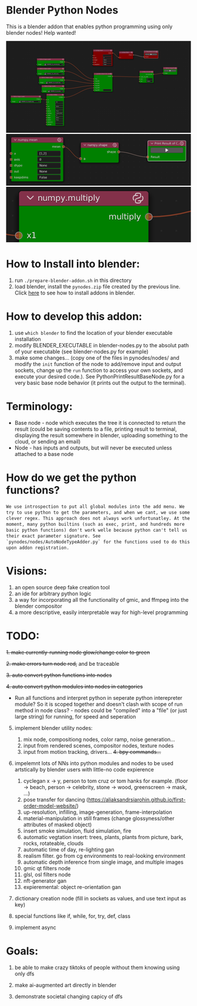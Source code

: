 # Blender Python Nodes
This is a blender addon that enables python programming using only blender nodes! Help wanted!

![a python node tree](/readme-assets/a_python_node_tree.png)
![another python node tree](/readme-assets/another_python_node_tree_shape_example.png)
![a python node](/readme-assets/a_python_node.png)

# How to Install into blender:
  1. run `./prepare-blender-addon.sh` in this directory
  2. load blender, install the `pynodes.zip` file created by the previous line. Click [here](https://www.youtube.com/watch?v=vYh1qh9y1MI) to see how to install addons in blender.

# How to develop this addon:
  1. use `which blender` to find the location of your blender executable installation
  2. modify BLENDER_EXECUTABLE in blender-nodes.py to the absolut path of your executable (see blender-nodes.py for example)
  3. make some changes... (copy one of the files in pynodes/nodes/ and modify the `init` function of the node to add/remove input and output sockets, change up the `run` function to access your own sockets, and execute your desired code.). See PythonPrintResultBaseNode.py for a very basic base node behavior (it prints out the output to the terminal).

# Terminology:
  * Base node - node which executes the tree it is connected to return the result (could be saving contents to a file, printing result to terminal, displaying the result somewhere in blender, uploading something to the cloud, or sending an email)
  * Node - has inputs and outputs, but will never be executed unless attached to a base node

# How do we get the python functions?
	We use introspection to put all global modules into the add menu. We try to use python to get the parameters, and when we cant, we use some clever regex. This approach does not always work unfortunatley. At the moment, many python builtins (such as exec, print, and hundreds more basic python functions) don't work welle because python can't tell us their exact parameter signature. See `pynodes/nodes/AutoNodeTypeAdder.py` for the functions used to do this upon addon registration.

# Visions:
  1. an open source deep fake creation tool
  2. an ide for arbitrary python logic
  3. a way for incorporating all the functionality of gmic, and ffmpeg into the blender compositor
  4. a more descriptive, easily interpretable way for high-level programming

# TODO:
  ~~1. make currently-running node glow/change color to green~~

  ~~2. make errors turn node red,~~ and be traceable

  ~~3. auto convert python functions into nodes~~

  ~~4. auto convert python modules into nodes in categories~~

  - Run all functions and interpret python in seperate python interepreter module? So it is scoped together and doesn't clash with scope of run method in node class?
        - nodes could be "compiled" into a "file" (or just large string) for running, for speed and seperation

  5. implement blender utility nodes:

      1. mix node, compositiong nodes, color ramp, noise generation...
      2. input from rendered scenes, compositor nodes, texture nodes
      3. input from motion tracking, drivers...
      ~~4. bpy commands...~~

  6. impelemnt lots of NNs into python modules and nodes to be used artstically by blender users with little-no code expierence

      1. cyclegan x -> y, person to tom cruz or tom hanks for example. (floor -> beach, person -> celebrity, stone -> wood, greenscreen -> mask, ...)
      2. pose transfer for dancing (https://aliaksandrsiarohin.github.io/first-order-model-website/)
      3. up-resolution, infilling, image-generation, frame-interpolation
      4. material-manipulation in still frames (change glossyness/other attributes of masked object)
      5. insert smoke simulation, fluid simulation, fire
      6. automatic vegtation insert: trees, plants, plants from picture, bark, rocks, rotateable, clouds
      7. automatic time of day, re-lighting gan
      8. realism filter. go from cg environments to real-looking environment
      9. automatic depth inference from single image, and multiple images
      10. gmic qt filters node
      11. glsl, osl filters node
      12. nft-generator gan
      13. expieremental: object re-orientation gan

  7. dictionary creation node (fill in sockets as values, and use text input as key)

  8. special functions like if, while, for, try, def, class

  9. implement async

# Goals:

  1. be able to make crazy tiktoks of people without them knowing using only dfs

  2. make ai-augmented art directly in blender

  3. demonstrate societal changing capicy of dfs

